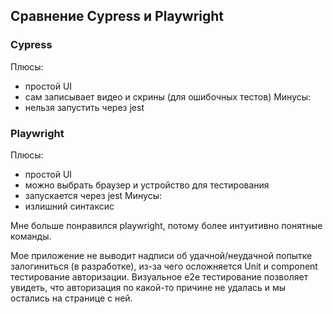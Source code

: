 ## Сравнение Cypress и Playwright
### Cypress

Плюсы:
- простой UI
- сам записывает видео и скрины (для ошибочных тестов)
Минусы:
- нельзя запустить через jest

### Playwright

Плюсы:
- простой UI
- можно выбрать браузер и устройство для тестирования
- запускается через jest
Минусы:
- излишний синтаксис

Мне больше понравился playwright, потому более интуитивно понятные команды.

Мое приложение не выводит надписи об удачной/неудачной попытке залогиниться (в разработке), из-за чего осложняется Unit и component тестирование авторизации. Визуальное е2e тестирование позволяет увидеть, что авторизация по какой-то причине не удалась и мы остались на странице с ней.
